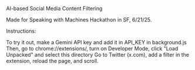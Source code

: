 AI-based Social Media Content Filtering

Made for Speaking with Machines Hackathon in SF, 6/21/25.

Instructions:

To try it out, make a Gemini API key and add it in API_KEY in background.js
Then, go to chrome://extensions/, turn on Developer Mode, click "Load Unpacked" and select this directory
Go to Twitter (x.com), add a filter in the extension, reload the page, and scroll.
